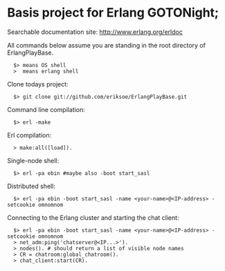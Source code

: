 
Basis project for Erlang GOTONight;
===================================

Searchable documentation site: http://www.erlang.org/erldoc


All commands below assume you are standing in the root directory of ErlangPlayBase.

```
  $> means OS shell
  >  means erlang shell
```

Clone todays project:

```
  $> git clone git://github.com/eriksoe/ErlangPlayBase.git
```

Command line compilation:

```
  $> erl -make
```
Erl compilation:

```
  > make:all([load]).
```

Single-node shell:

```
  $> erl -pa ebin #maybe also -boot start_sasl
```

Distributed shell:

```
  $> erl -pa ebin -boot start_sasl -name <your-name>@<IP-address> -setcookie omnomnom
```

Connecting to the Erlang cluster and starting the chat client:

```
  $> erl -pa ebin -boot start_sasl -name <your-name>@<IP-address> -setcookie omnomnom
  > net_adm:ping('chatserver@<IP...>').
  > nodes(). # should return a list of visible node names
  > CR = chatroom:global_chatroom().
  > chat_client:start(CR).
```